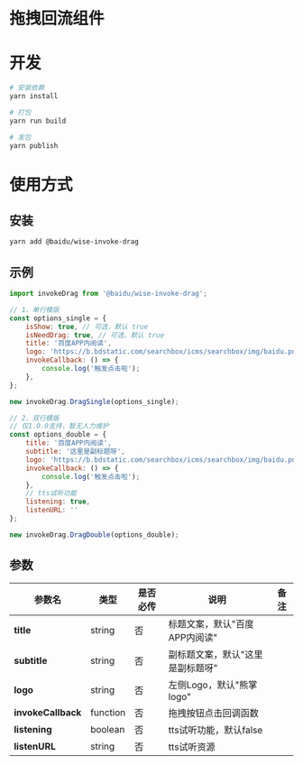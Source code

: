 # 拖拽回流组件

# 开发
```sh
# 安装依赖
yarn install

# 打包
yarn run build

# 发包
yarn publish
```

# 使用方式

## 安装
```sh
yarn add @baidu/wise-invoke-drag
```
## 示例
```js
import invokeDrag from '@baidu/wise-invoke-drag';

// 1、单行模版
const options_single = {
    isShow: true, // 可选，默认 true
    isNeedDrag: true, // 可选，默认 true
    title: '百度APP内阅读',
    logo: 'https://b.bdstatic.com/searchbox/icms/searchbox/img/baidu.png',
    invokeCallback: () => {
        console.log('触发点击啦');
    },
};

new invokeDrag.DragSingle(options_single);

// 2、双行模版
// 仅1.0.0支持，暂无人力维护
const options_double = {
    title: '百度APP内阅读',
    subtitle: '这里是副标题呀',
    logo: 'https://b.bdstatic.com/searchbox/icms/searchbox/img/baidu.png',
    invokeCallback: () => {
        console.log('触发点击啦');
    },
    // tts试听功能
    listening: true,
    listenURL: ''
};

new invokeDrag.DragDouble(options_double);
```

## 参数
|参数名 | 类型  |是否必传| 说明 | 备注 | 
|---|---|---|---|---|
|**title**|string|否|标题文案，默认"百度APP内阅读"|   |
|**subtitle**|string|否|副标题文案，默认"这里是副标题呀"|   |
|**logo**|string|否|左侧Logo，默认"熊掌logo"|   |
|**invokeCallback**|function|否| 拖拽按钮点击回调函数 |
|**listening**|boolean|否|tts试听功能，默认false|
|**listenURL**|string|否|tts试听资源|